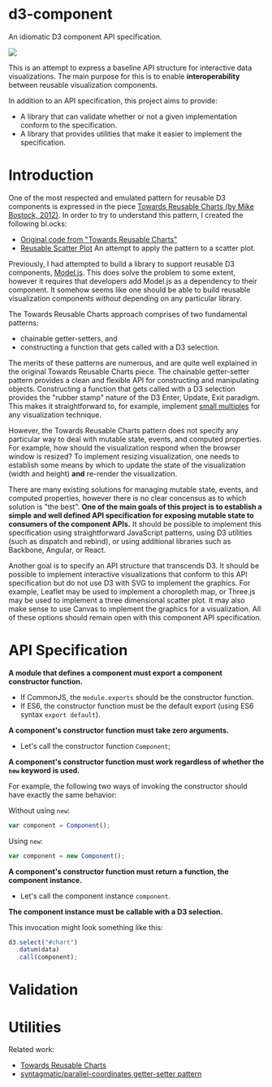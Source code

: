 # d3-component
An idiomatic D3 component API specification.

[![](https://imgs.xkcd.com/comics/standards.png)](https://xkcd.com/927/)

This is an attempt to express a baseline API structure for interactive data visualizations. The main purpose for this is to enable **interoperability** between reusable visualization components.

In addition to an API specification, this project aims to provide:

 * A library that can validate whether or not a given implementation conform to the specification.
 * A library that provides utilities that make it easier to implement the specification.

# Introduction

One of the most respected and emulated pattern for reusable D3 components is expressed in the piece [Towards Reusable Charts (by Mike Bostock, 2012)](http://bost.ocks.org/mike/chart/). In order to try to understand this pattern, I created the following bl.ocks:

 * [Original code from "Towards Reusable Charts"](http://bl.ocks.org/curran/66d926fe73211fd650ec)
 * [Reusable Scatter Plot](http://bl.ocks.org/curran/1fb2ae1dfc1471972904) An attempt to apply the pattern to a scatter plot.

Previously, I had attempted to build a library to support reusable D3 components, [Model.js](https://github.com/curran/model). This does solve the problem to some extent, however it requires that developers add Model.js as a dependency to their component. It somehow seems like one should be able to build reusable visualization components _without_ depending on any particular library.

The Towards Reusable Charts approach comprises of two fundamental patterns:

 * chainable getter-setters, and
 * constructing a function that gets called with a D3 selection.

The merits of these patterns are numerous, and are quite well explained in the original Towards Reusable Charts piece. The chainable getter-setter pattern provides a clean and flexible API for constructing and manipulating objects. Constructing a function that gets called with a D3 selection provides the "rubber stamp" nature of the D3 Enter, Update, Exit paradigm. This makes it straightforward to, for example, implement [small multiples](https://en.wikipedia.org/wiki/Small_multiple) for any visualization technique.

However, the Towards Reusable Charts pattern does not specify any particular way to deal with mutable state, events, and computed properties. For example, how should the visualization respond when the browser window is resized? To implement resizing visualization, one needs to establish some means by which to update the state of the visualization (width and height) **and** re-render the visualization.

There are many existing solutions for managing mutable state, events, and computed properties, however there is no clear concensus as to which solution is "the best". **One of the main goals of this project is to establish a simple and well defined API specification for exposing mutable state to consumers of the component APIs.** It should be possible to implement this specification using straightforward JavaScript patterns, using D3 utilities (such as dispatch and rebind), or using additional libraries such as Backbone, Angular, or React.

Another goal is to specify an API structure that transcends D3. It should be possible to implement interactive visualizations that conform to this API specification but do not use D3 with SVG to implement the graphics. For example, Leaflet may be used to implement a choropleth map, or Three.js may be used to implement a three dimensional scatter plot. It may also make sense to use Canvas to implement the graphics for a visualization. All of these options should remain open with this component API specification.

# API Specification

**A module that defines a component must export a component constructor function.**

 * If CommonJS, the `module.exports` should be the constructor function.
 * If ES6, the constructor function must be the default export (using ES6 syntax `export default`).

**A component's constructor function must take zero arguments.**

 * Let's call the constructor function `Component`;

**A component's constructor function must work regardless of whether the `new` keyword is used.**

For example, the following two ways of invoking the constructor should have exactly the same behavior:

Without using `new`:
```javascript
var component = Component();
```

Using `new`:
```javascript
var component = new Component();
```

**A component's constructor function must return a function, the component instance.**

 * Let's call the component instance `component`.

**The component instance must be callable with a D3 selection.**

This invocation might look something like this:

```javascript
d3.select("#chart")
  .datum(data)
  .call(component);
```

# Validation

# Utilities

Related work:

 * [Towards Reusable Charts](http://bl.ocks.org/curran/66d926fe73211fd650ec)
 * [syntagmatic/parallel-coordinates getter-setter pattern](https://github.com/syntagmatic/parallel-coordinates/blob/master/d3.parcoords.js#L73)
